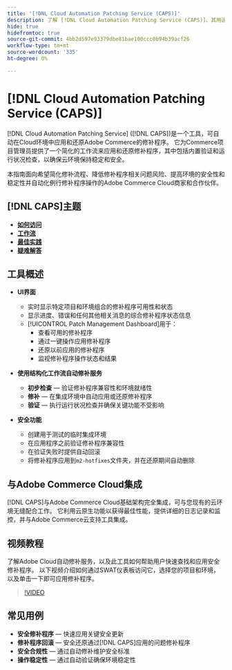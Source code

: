 ```yaml
---
title: '[!DNL Cloud Automation Patching Service (CAPS)]'
description: 了解 [!DNL Cloud Automation Patching Service (CAPS)]、其用途、如何访问它以及自动修补的最佳实践
hide: true
hidefromtoc: true
source-git-commit: 4bb2d597e93379dbe81bae100ccc0b94b39acf26
workflow-type: tm+mt
source-wordcount: '335'
ht-degree: 0%

---
```


# [!DNL Cloud Automation Patching Service (CAPS)]

[!DNL Cloud Automation Patching Service] ([!DNL CAPS])是一个工具，可自动在Cloud环境中应用和还原Adobe Commerce的修补程序。 它为Commerce项目管理员提供了一个简化的工作流来应用和还原修补程序，其中包括内置验证和运行状况检查，以确保云环境保持稳定和安全。

本指南面向希望简化修补流程、降低修补程序相关问题风险、提高环境的安全性和稳定性并自动化例行修补程序操作的Adobe Commerce Cloud商家和合作伙伴。

## [!DNL CAPS]主题

* **[如何访问](access.md)**
* **[工作流](workflow.md)**
* **[最佳实践](best-practices.md)**
* **[疑难解答](troubleshooting.md)**

## 工具概述

* **UI界面**
   * 实时显示特定项目和环境组合的修补程序可用性和状态
   * 显示进度、错误和任何其他相关消息的综合修补程序状态信息
   * [!UICONTROL Patch Management Dashboard]用于：
      * 查看可用的修补程序
      * 通过一键操作应用修补程序
      * 还原以前应用的修补程序
      * 监视修补程序操作状态和结果

* **使用结构化工作流自动修补服务**
   * **初步检查** — 验证修补程序兼容性和环境就绪性
   * **修补** — 在集成环境中自动应用或还原修补程序
   * **验证** — 执行运行状况检查并确保关键功能不受影响

* **安全功能**
   * 创建用于测试的临时集成环境
   * 在应用程序之前验证修补程序兼容性
   * 在验证失败时提供自动回滚
   * 将修补程序应用到`m2-hotfixes`文件夹，并在还原期间自动删除

## 与Adobe Commerce Cloud集成

[!DNL CAPS]与Adobe Commerce Cloud基础架构完全集成，可与您现有的云环境无缝配合工作。 它利用云原生功能以获得最佳性能，提供详细的日志记录和监控，并与Adobe Commerce云支持工具集成。

## 视频教程

了解Adobe Cloud自动修补服务，以及此工具如何帮助用户快速查找和应用安全修补程序。 以下视频介绍如何通过SWAT仪表板访问它，选择您的项目和环境，以及单击一下即可应用修补程序。

>[!VIDEO](https://video.tv.adobe.com/v/3476257/?captions=chi_hans&learn=on&enablevpops)

## 常见用例

* **安全修补程序** — 快速应用关键安全更新
* **修补程序回滚** — 安全还原通过[!DNL CAPS]应用的问题修补程序
* **安全合规性** — 通过自动修补维护安全标准
* **操作稳定性** — 通过自动验证确保环境稳定性
